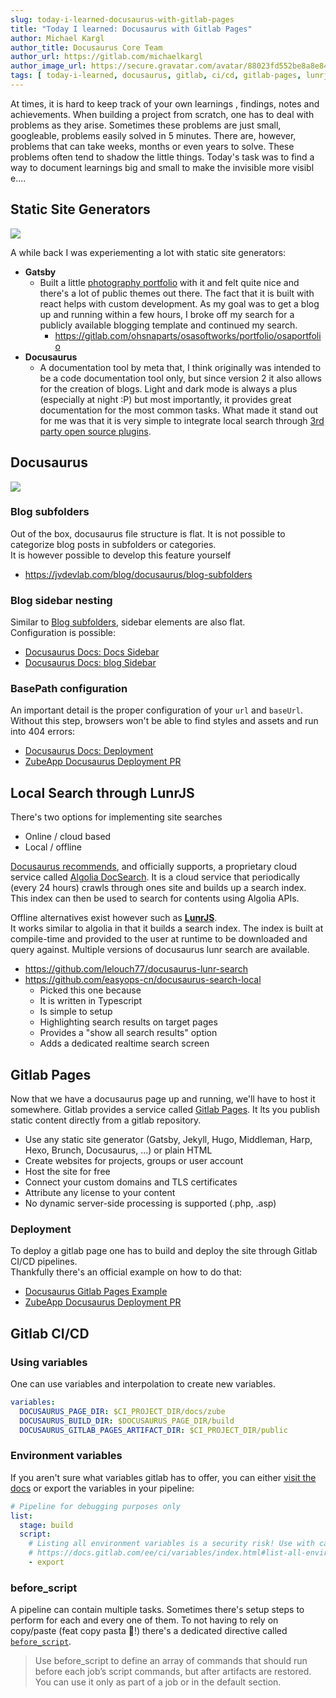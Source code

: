 ```yaml
---
slug: today-i-learned-docusaurus-with-gitlab-pages
title: "Today I learned: Docusaurus with Gitlab Pages"
author: Michael Kargl
author_title: Docusaurus Core Team
author_url: https://gitlab.com/michaelkargl
author_image_url: https://secure.gravatar.com/avatar/88023fd552be8a8e8430136472c2e6b0?s=800&d=identicon
tags: [ today-i-learned, docusaurus, gitlab, ci/cd, gitlab-pages, lunrjs, gatsby, algolia, docsearch, static-site-generators, devops ]
---
```


At times, it is hard to keep track of your own learnings
, findings, notes and achievements. When building a project from scratch, one has to deal with problems as they arise. Sometimes these problems are just small, googleable, problems easily solved in 5 minutes. There are, however, problems that can take weeks, months or even years to solve. These problems often tend to shadow the little things. Today's task was to find a way to document learnings
 big and small to make the invisible more visibl
e....

<!--truncate-->

## Static Site Generators

![](https://docs.gitlab.com/ee/user/project/pages/img/ssgs_pages.png)

A while back I was experiementing a lot with static site generators:

* **Gatsby**
   * Built a little [photography portfolio][osaportfolio_page] with it and felt quite nice and there's a lot of public themes out there. The fact that it is built with react helps with custom development. As my goal was to get a blog up and running within a few hours, I broke off my search for a publicly available blogging template and continued my search.
     * https://gitlab.com/ohsnaparts/osasoftworks/portfolio/osaportfolio
* **Docusaurus**
   * A documentation tool by meta that, I think originally was intended to be a code documentation tool only, but since version 2 it also allows for the creation of blogs. Light and dark mode is always a plus (especially at night :P) but most importantly, it provides great documentation for the most common tasks. What made it stand out for me was that it is very simple to integrate local search through [3rd party open source plugins](#local-search-through-lunrjs).

## Docusaurus

![](https://d33wubrfki0l68.cloudfront.net/ea8e37a6a30e9c260a8936d95c579af4a2dd3df7/6ee7e/img/docusaurus_keytar.svg)

### Blog subfolders

Out of the box, docusaurus file structure is flat. It is not possible to categorize blog posts in subfolders or categories.\
It is however possible to develop this feature yourself
* https://jvdevlab.com/blog/docusaurus/blog-subfolders

### Blog sidebar nesting

Similar to [Blog subfolders](#blog-subfolders), sidebar elements are also flat.\
Configuration is possible:
* [Docusaurus Docs: Docs Sidebar][docusaurus_docs_docs_sidebar]
* [Docusaurus Docs: blog Sidebar][docusaurus_docs_blog_sidebar]

### BasePath configuration

An important detail is the proper configuration of your `url` and `baseUrl`. Without this step, browsers won't be able to find styles and assets and run into 404 errors:
* [Docusaurus Docs: Deployment][docusaurus_docs_deployment]
* [ZubeApp Docusaurus Deployment PR][gitlab_zube_app_docusaurus_pull_request]


## Local Search through LunrJS

There's two options for implementing site searches
* Online / cloud based
* Local / offline

[Docusaurus recommends][docusaurus_docs_search], and officially supports, a proprietary cloud service called [Algolia DocSearch][algoia_docsearch]. It is a cloud service that periodically (every 24 hours) crawls through ones site and builds up a search index. This index can then be used to search for contents using Algolia APIs.

Offline alternatives exist however such as **[LunrJS][lunrjs_web]**.\
It works similar to algolia in that it builds a search index. The index is built at compile-time and provided to the user at runtime to be downloaded and query against. Multiple versions of docusaurus lunr search are available.
* https://github.com/lelouch77/docusaurus-lunr-search
* https://github.com/easyops-cn/docusaurus-search-local
    * Picked this one because
    * It is written in Typescript
    * Is simple to setup
    * Highlighting search results on target pages
    * Provides a "show all search results" option
    * Adds a dedicated realtime search screen

## Gitlab Pages

Now that we have a docusaurus page up and running, we'll have to host it somewhere. Gitlab provides a service called [Gitlab Pages][gitlab_pages_doc]. It lts you publish static content directly from a gitlab repository.
* Use any static site generator (Gatsby, Jekyll, Hugo, Middleman, Harp, Hexo, Brunch, Docusaurus, ...) or plain HTML
* Create websites for projects, groups or user account
* Host the site for free
* Connect your custom domains and TLS certificates
* Attribute any license to your content
* No dynamic server-side processing is supported (.php, .asp)

### Deployment

To deploy a gitlab page one has to build and deploy the site through Gitlab CI/CD pipelines.\
Thankfully there's an official example on how to do that:
* [Docusaurus Gitlab Pages Example][gitlab_pages_example_docusaurus]
* [ZubeApp Docusaurus Deployment PR][gitlab_zube_app_docusaurus_pull_request]

## Gitlab CI/CD

### Using variables

One can use variables and interpolation to create new variables.
```yml
variables:
  DOCUSAURUS_PAGE_DIR: $CI_PROJECT_DIR/docs/zube
  DOCUSAURUS_BUILD_DIR: $DOCUSAURUS_PAGE_DIR/build
  DOCUSAURUS_GITLAB_PAGES_ARTIFACT_DIR: $CI_PROJECT_DIR/public
```

### Environment variables

If you aren't sure what variables gitlab has to offer, you can either [visit the docs][gitlab_cicd_variables] or export the variables in your pipeline:
```yml
# Pipeline for debugging purposes only
list:
  stage: build
  script:
    # Listing all environment variables is a security risk! Use with caution!
    # https://docs.gitlab.com/ee/ci/variables/index.html#list-all-environment-variables
    - export
```

### before_script

A pipeline can contain multiple tasks. Sometimes there's setup steps to perform for each and every one of them. To not having to rely on copy/paste (feat copy pasta 👀!) there's a dedicated directive called [`before_script`][gitlab_cicd_before_script].

> Use before_script to define an array of commands that should run before each job’s script commands, but after artifacts are restored. 
> You can use it only as part of a job or in the default section.



[docusaurus_docs_search]: https://docusaurus.io/docs/search
[docusaurus_docs_deployment]: https://docusaurus.io/docs/deployment
[docusaurus_docs_docs_sidebar]: https://docusaurus.io/docs/sidebar
[docusaurus_docs_blog_sidebar]: https://docusaurus.io/docs/blog#blog-sidebar

[gitlab_pages_doc]: https://docs.gitlab.com/ee/user/project/pages/
[gitlab_pages_example_docusaurus]: https://gitlab.com/pages/docusaurus
[gitlab_cicd_variables]: https://docs.gitlab.com/ee/ci/variables/index.html#protect-a-cicd-variable
[gitlab_cicd_before_script]: https://docs.gitlab.com/ee/ci/yaml/#before_script
[gitlab_zube_app_docusaurus_pull_request]: https://gitlab.com/ohsnaparts/osasoftworks/zube/zube-app/-/merge_requests/22

[osaportfolio_page]: https://ohsnaparts.gitlab.io/osasoftworks/portfolio/osaportfolio/
[algoia_docsearch]: https://www.algolia.com/
[lunrjs_web]: https://lunrjs.com/